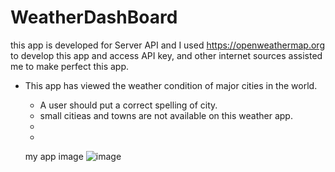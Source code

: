 # WeatherDashBoard
this app is developed for Server API and I used  https://openweathermap.org to develop this app and access API key,  and other
   internet sources assisted me to make perfect this app.
   
* This app has viewed the weather  condition of major cities in the world. 
  - A user should put a correct spelling of city.
  - small citieas and towns are not available on this weather app. 
  -
  - 
  
  my  app image
  ![image](https://user-images.githubusercontent.com/90818220/143786361-3fa0f2b9-9cb2-4e84-ab7d-e6f9eac2c595.JPG)
